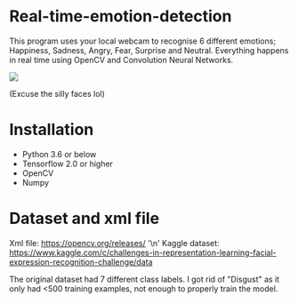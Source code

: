 # Real-time-emotion-detection
This program uses your local webcam to recognise 6 different emotions; Happiness, Sadness, Angry, Fear, Surprise and Neutral. Everything happens in real time using OpenCV and Convolution Neural Networks. 

![](emotion_detection_demo.gif)

(Excuse the silly faces lol)

# Installation
- Python 3.6 or below
- Tensorflow 2.0 or higher
- OpenCV
- Numpy

# Dataset and xml file
Xml file: https://opencv.org/releases/ '\n'
Kaggle dataset: https://www.kaggle.com/c/challenges-in-representation-learning-facial-expression-recognition-challenge/data

The original dataset had 7 different class labels. I got rid of "Disgust" as it only had <500 training examples, not enough to properly train the model.

